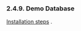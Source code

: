 <div>

<div>

<div>

<div>

### 2.4.9. Demo Database

</div>

</div>

</div>

<a href="dbadmin.html#demodbinstallsteps" class="link"
title="Demo Database Installation">Installation steps</a> .

</div>
